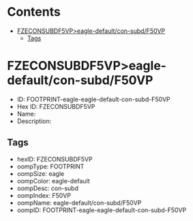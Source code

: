 



Contents
========

* [FZECONSUBDF5VP>eagle-default/con-subd/F50VP](#fzeconsubdf5vpeagle-defaultcon-subdf50vp)
	* [Tags](#tags)

# FZECONSUBDF5VP>eagle-default/con-subd/F50VP

- ID: FOOTPRINT-eagle-eagle-default-con-subd-F50VP
- Hex ID: FZECONSUBDF5VP
- Name: 
- Description: 

## Tags

- hexID: FZECONSUBDF5VP
- oompType: FOOTPRINT
- oompSize: eagle
- oompColor: eagle-default
- oompDesc: con-subd
- oompIndex: F50VP
- oompName: eagle-default/con-subd/F50VP
- oompID: FOOTPRINT-eagle-eagle-default-con-subd-F50VP
